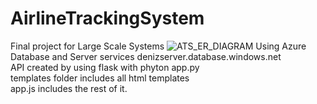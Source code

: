 # AirlineTrackingSystem
 Final project for Large Scale Systems
![ATS_ER_DIAGRAM](https://github.com/denizgucenmez/ATS/assets/48367205/e8e927a8-eff6-41f2-8b6f-33159c3eb7ce)
Using Azure Database and Server services denizserver.database.windows.net      
API created by using flask with phyton app.py       
templates folder includes all html templates      
app.js includes the rest of it.    



